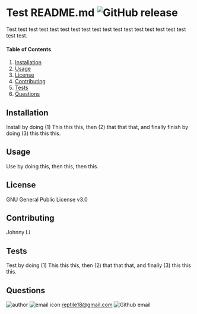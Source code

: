 
# Test README.md ![GitHub release](https://img.shields.io/badge/version-1.7.3-informational) 

Test test test test test test test test test test test test test test test test test test test.

#### Table of Contents

1. [Installation](#installation)
2. [Usage](#usage)
3. [License](#license)
4. [Contributing](#contributing)
5. [Tests](#tests)
6. [Questions](#questions)

## Installation

Install by doing (1) This this this, then (2) that that that, and finally finish by doing (3) this this this.

## Usage

Use by doing this, then this, then this.

## License 

GNU General Public License v3.0

## Contributing

Johnny Li

## Tests

Test by doing (1) This this this, then (2) that that that, and finally (3) this this this.

## Questions

![author](https://avatars1.githubusercontent.com/u/61799449?v=4)
![email icon](https://fontawesome.com/bda285c6-bd10-442c-8af4-146d8d51097f) reptile18@gmail.com
![Github email](https://img.shields.io/badge/email-reptile18@gmail.com-informational)

